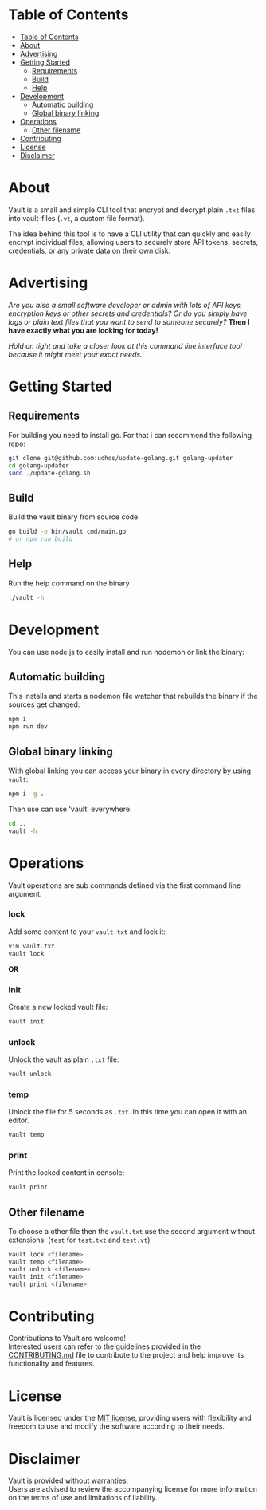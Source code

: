 # Table of Contents
- [Table of Contents](#table-of-contents)
- [About](#about)
- [Advertising](#advertising)
- [Getting Started](#getting-started)
  - [Requirements](#requirements)
  - [Build](#build)
  - [Help](#help)
- [Development](#development)
  - [Automatic building](#automatic-building)
  - [Global binary linking](#global-binary-linking)
- [Operations](#operations)
  - [Other filename](#other-filename)
- [Contributing](#contributing)
- [License](#license)
- [Disclaimer](#disclaimer)

# About
Vault is a small and simple CLI tool that encrypt and decrypt plain `.txt` files into vault-files (`.vt`, a custom file format).

The idea behind this tool is to have a CLI utility that can quickly and easily encrypt individual files, allowing users to securely store API tokens, secrets, credentials, or any private data on their own disk.

# Advertising

*Are you also a small software developer or admin with lots of API keys, encryption keys or other secrets and credentials?*
*Or do you simply have logs or plain text files that you want to send to someone securely?*
**Then I have exactly what you are looking for today!**

*Hold on tight and take a closer look at this command line interface tool because it might meet your exact needs.*

# Getting Started
## Requirements
For building you need to install go.
For that i can recommend the following repo:
```sh
git clone git@github.com:udhos/update-golang.git golang-updater
cd golang-updater
sudo ./update-golang.sh
```

## Build
Build the vault binary from source code:
```sh
go build -o bin/vault cmd/main.go
# or npm run build
```

## Help
Run the help command on the binary
```sh
./vault -h
```

# Development
You can use node.js to easily install and run nodemon or link the binary:

## Automatic building
This installs and starts a nodemon file watcher that rebuilds the binary if the sources get changed:
```sh
npm i
npm run dev
```

## Global binary linking
With global linking you can access your binary in every directory by using `vault`:
```sh
npm i -g .
```
Then use can use 'vault' everywhere:
```sh
cd ..
vault -h
```

# Operations
Vault operations are sub commands defined via the first command line argument.

### lock
Add some content to your `vault.txt` and lock it:
```sh
vim vault.txt
vault lock
```

**OR**

### init
Create a new locked vault file:
```sh
vault init
```

### unlock
Unlock the vault as plain `.txt` file:
```sh
vault unlock
```

### temp
Unlock the file for 5 seconds as `.txt`.
In this time you can open it with an editor.
```sh
vault temp
```

### print
Print the locked content in console:
```sh
vault print
```

## Other filename
To choose a other file then the `vault.txt` use the second argument without extensions:
(`test` for `test.txt` and `test.vt`)
 ```sh
vault lock <filename>
vault temp <filename>
vault unlock <filename>
vault init <filename>
vault print <filename>
```

# Contributing
Contributions to Vault are welcome!  
Interested users can refer to the guidelines provided in the [CONTRIBUTING.md](CONTRIBUTING.md) file to contribute to the project and help improve its functionality and features.

# License
Vault is licensed under the [MIT license](LICENSE), providing users with flexibility and freedom to use and modify the software according to their needs.

# Disclaimer
Vault is provided without warranties.  
Users are advised to review the accompanying license for more information on the terms of use and limitations of liability.
